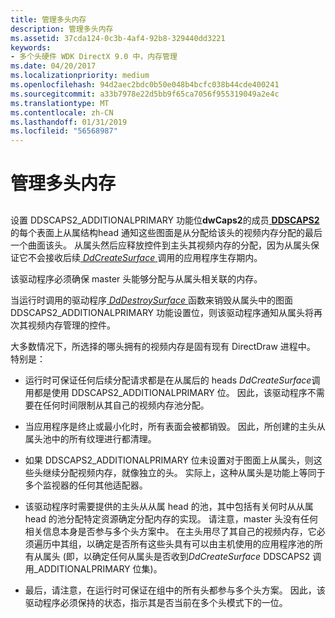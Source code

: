 ```yaml
---
title: 管理多头内存
description: 管理多头内存
ms.assetid: 37cda124-0c3b-4af4-92b8-329440dd3221
keywords:
- 多个头硬件 WDK DirectX 9.0 中，内存管理
ms.date: 04/20/2017
ms.localizationpriority: medium
ms.openlocfilehash: 94d2aec2bdc0b50e048b4bcfc038b44cde400241
ms.sourcegitcommit: a33b7978e22d5bb9f65ca7056f955319049a2e4c
ms.translationtype: MT
ms.contentlocale: zh-CN
ms.lasthandoff: 01/31/2019
ms.locfileid: "56568987"
---
```

# <a name="managing-multiple-head-memory"></a>管理多头内存


## <span id="ddk_managing_multiple_head_memory_gg"></span><span id="DDK_MANAGING_MULTIPLE_HEAD_MEMORY_GG"></span>


设置 DDSCAPS2\_ADDITIONALPRIMARY 功能位**dwCaps2**的成员[ **DDSCAPS2** ](https://msdn.microsoft.com/library/windows/hardware/ff550292)的每个表面上从属结构head 通知这些图面是从分配给该头的视频内存分配的最后一个曲面该头。 从属头然后应释放控件到主头其视频内存的分配，因为从属头保证它不会接收后续[ *DdCreateSurface* ](https://msdn.microsoft.com/library/windows/hardware/ff549263)调用的应用程序生存期内。

该驱动程序必须确保 master 头能够分配与从属头相关联的内存。

当运行时调用的驱动程序[ *DdDestroySurface* ](https://msdn.microsoft.com/library/windows/hardware/ff549281)函数来销毁从属头中的图面 DDSCAPS2\_ADDITIONALPRIMARY 功能设置位，则该驱动程序通知从属头将再次其视频内存管理的控件。

大多数情况下，所选择的哪头拥有的视频内存是固有现有 DirectDraw 进程中。 特别是：

-   运行时可保证任何后续分配请求都是在从属后的 heads *DdCreateSurface*调用都是使用 DDSCAPS2\_ADDITIONALPRIMARY 位。 因此，该驱动程序不需要在任何时间限制从其自己的视频内存池分配。

-   当应用程序是终止或最小化时，所有表面会被都销毁。 因此，所创建的主头从属头池中的所有纹理进行都清理。

-   如果 DDSCAPS2\_ADDITIONALPRIMARY 位未设置对于图面上从属头，则这些头继续分配视频内存，就像独立的头。 实际上，这种从属头是功能上等同于多个监视器的任何其他适配器。

-   该驱动程序时需要提供的主头从从属 head 的池，其中包括有关何时从从属 head 的池分配特定资源确定分配内存的实现。 请注意，master 头没有任何相关信息本身是否参与多个头方案中。 在主头用尽了其自己的视频内存，它必须遍历中其组，以确定是否所有这些头具有可以由主机使用的应用程序池的所有从属头 (即，以确定任何从属头是否收到*DdCreateSurface* DDSCAPS2 调用\_ADDITIONALPRIMARY 位集)。

-   最后，请注意，在运行时可保证在组中的所有头都参与多个头方案。 因此，该驱动程序必须保持的状态，指示其是否当前在多个头模式下的一位。

 

 





